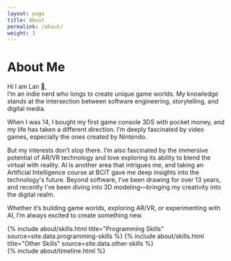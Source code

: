```yaml
---
layout: page
title: About
permalink: /about/
weight: 3
---
```


# **About Me**

Hi I am Lan :wave:,<br>
I’m an indie nerd who longs to create unique game worlds. My knowledge stands at the intersection between software engineering, storytelling, and digital media.

When I was 14, I bought my first game console 3DS with pocket money, and my life has taken a different direction. I’m deeply fascinated by video games, especially the ones created by Nintendo. 

But my interests don’t stop there. I’m also fascinated by the immersive potential of AR/VR technology and love exploring its ability to blend the virtual with reality. AI is another area that intrigues me, and taking an Artificial Intelligence course at BCIT gave me deep insights into the technology's future. Beyond software, I’ve been drawing for over 13 years, and recently I’ve been diving into 3D modeling—bringing my creativity into the digital realm.

Whether it’s building game worlds, exploring AR/VR, or experimenting with AI, I’m always excited to create something new.


<div class="row">
{% include about/skills.html title="Programming Skills" source=site.data.programming-skills %}
{% include about/skills.html title="Other Skills" source=site.data.other-skills %}
</div>

<div class="row">
{% include about/timeline.html %}
</div>